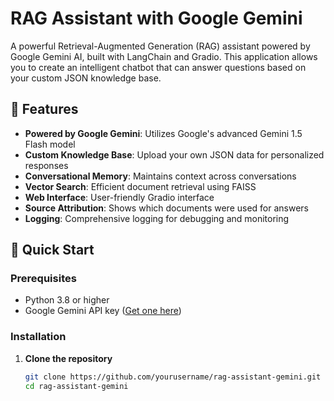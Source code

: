 # RAG Assistant with Google Gemini

A powerful Retrieval-Augmented Generation (RAG) assistant powered by Google Gemini AI, built with LangChain and Gradio. This application allows you to create an intelligent chatbot that can answer questions based on your custom JSON knowledge base.

## 🌟 Features

- **Powered by Google Gemini**: Utilizes Google's advanced Gemini 1.5 Flash model
- **Custom Knowledge Base**: Upload your own JSON data for personalized responses
- **Conversational Memory**: Maintains context across conversations
- **Vector Search**: Efficient document retrieval using FAISS
- **Web Interface**: User-friendly Gradio interface
- **Source Attribution**: Shows which documents were used for answers
- **Logging**: Comprehensive logging for debugging and monitoring

## 🚀 Quick Start

### Prerequisites

- Python 3.8 or higher
- Google Gemini API key ([Get one here](https://makersuite.google.com/app/apikey))

### Installation

1. **Clone the repository**
   ```bash
   git clone https://github.com/yourusername/rag-assistant-gemini.git
   cd rag-assistant-gemini
   
